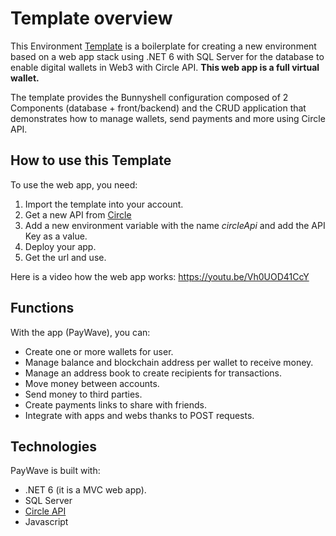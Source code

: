# Template overview

This Environment [Template](https://documentation.bunnyshell.com/docs/templates-what-are-templates) is a boilerplate for creating a new environment based on a web app stack using .NET 6 with SQL Server for the database to enable digital wallets in Web3 with Circle API.
**This web app is a full virtual wallet.**

The template provides the Bunnyshell configuration composed of 2 Components (database + front/backend) and the CRUD application that demonstrates how to manage wallets, send payments and more using Circle API.

## How to use this Template

To use the web app, you need: 
1. Import the template into your account.
2. Get a new API from [Circle](https://developers.circle.com/)
3. Add a new environment variable with the name _circleApi_ and add the API Key as a value.
4. Deploy your app.
5. Get the url and use.

Here is a video how the web app works: https://youtu.be/Vh0UOD41CcY 

## Functions

With the app (PayWave), you can:
- Create one or more wallets for user.
- Manage balance and blockchain address per wallet to receive money.
- Manage an address book to create recipients for transactions.
- Move money between accounts.
- Send money to third parties.
- Create payments links to share with friends.
- Integrate with apps and webs thanks to POST requests.

## Technologies

PayWave is built with:
- .NET 6 (it is a MVC web app).
- SQL Server
- [Circle API](https://developers.circle.com/)
- Javascript
